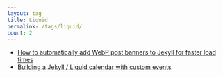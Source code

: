 ```yaml
---
layout: tag
title: Liquid
permalink: /tags/liquid/
count: 2
---
```


- [How to automatically add WebP post banners to Jekyll for faster load times](https://blog.jakelee.co.uk/adding-automated-webp-banners-to-jekyll/)
- [Building a Jekyll / Liquid calendar with custom events](https://blog.jakelee.co.uk/jekyll-calendar-custom-events/)
